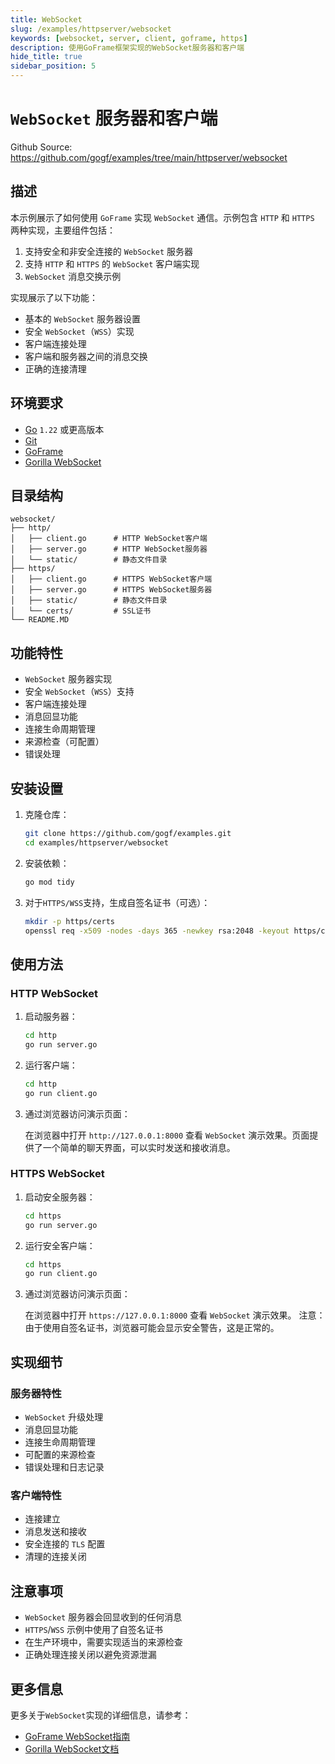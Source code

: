 ```yaml
---
title: WebSocket
slug: /examples/httpserver/websocket
keywords: [websocket, server, client, goframe, https]
description: 使用GoFrame框架实现的WebSocket服务器和客户端
hide_title: true
sidebar_position: 5
---
```


# `WebSocket` 服务器和客户端

Github Source: https://github.com/gogf/examples/tree/main/httpserver/websocket


## 描述

本示例展示了如何使用 `GoFrame` 实现 `WebSocket` 通信。示例包含 `HTTP` 和 `HTTPS` 两种实现，主要组件包括：

1. 支持安全和非安全连接的 `WebSocket` 服务器
2. 支持 `HTTP` 和 `HTTPS` 的 `WebSocket` 客户端实现
3. `WebSocket` 消息交换示例

实现展示了以下功能：
- 基本的 `WebSocket` 服务器设置
- 安全 `WebSocket`（`WSS`）实现
- 客户端连接处理
- 客户端和服务器之间的消息交换
- 正确的连接清理

## 环境要求

- [Go](https://golang.org/dl/) `1.22` 或更高版本
- [Git](https://git-scm.com/downloads)
- [GoFrame](https://goframe.org)
- [Gorilla WebSocket](https://github.com/gorilla/websocket)

## 目录结构

```text
websocket/
├── http/
│   ├── client.go      # HTTP WebSocket客户端
│   ├── server.go      # HTTP WebSocket服务器
│   └── static/        # 静态文件目录
├── https/
│   ├── client.go      # HTTPS WebSocket客户端
│   ├── server.go      # HTTPS WebSocket服务器
│   ├── static/        # 静态文件目录
│   └── certs/         # SSL证书
└── README.MD
```

## 功能特性

- `WebSocket` 服务器实现
- 安全 `WebSocket`（`WSS`）支持
- 客户端连接处理
- 消息回显功能
- 连接生命周期管理
- 来源检查（可配置）
- 错误处理

## 安装设置

1. 克隆仓库：
    ```bash
    git clone https://github.com/gogf/examples.git
    cd examples/httpserver/websocket
    ```

2. 安装依赖：
    ```bash
    go mod tidy
    ```

3. 对于`HTTPS/WSS`支持，生成自签名证书（可选）：
    ```bash
    mkdir -p https/certs
    openssl req -x509 -nodes -days 365 -newkey rsa:2048 -keyout https/certs/server.key -out https/certs/server.crt
    ```

## 使用方法

### HTTP WebSocket

1. 启动服务器：
   ```bash
   cd http
   go run server.go
   ```

2. 运行客户端：
   ```bash
   cd http
   go run client.go
   ```

3. 通过浏览器访问演示页面：

   在浏览器中打开 `http://127.0.0.1:8000` 查看 `WebSocket` 演示效果。页面提供了一个简单的聊天界面，可以实时发送和接收消息。

### HTTPS WebSocket

1. 启动安全服务器：
   ```bash
   cd https
   go run server.go
   ```

2. 运行安全客户端：
   ```bash
   cd https
   go run client.go
   ```

3. 通过浏览器访问演示页面：

   在浏览器中打开 `https://127.0.0.1:8000` 查看 `WebSocket` 演示效果。
   注意：由于使用自签名证书，浏览器可能会显示安全警告，这是正常的。

## 实现细节

### 服务器特性
- `WebSocket` 升级处理
- 消息回显功能
- 连接生命周期管理
- 可配置的来源检查
- 错误处理和日志记录

### 客户端特性
- 连接建立
- 消息发送和接收
- 安全连接的 `TLS` 配置
- 清理的连接关闭

## 注意事项

- `WebSocket` 服务器会回显收到的任何消息
- `HTTPS`/`WSS` 示例中使用了自签名证书
- 在生产环境中，需要实现适当的来源检查
- 正确处理连接关闭以避免资源泄漏

## 更多信息

更多关于`WebSocket`实现的详细信息，请参考：
- [GoFrame WebSocket指南](https://goframe.org/docs/web/senior-websocket)
- [Gorilla WebSocket文档](https://github.com/gorilla/websocket)

